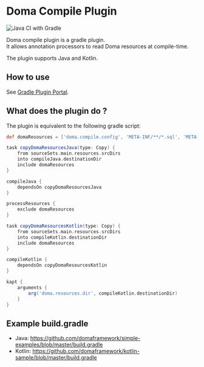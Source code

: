 Doma Compile Plugin
===================

![Java CI with Gradle](https://github.com/domaframework/doma-compile-plugin/workflows/Java%20CI%20with%20Gradle/badge.svg)

Doma compile plugin is a gradle plugin.  
It allows annotation processors to read Doma resources at compile-time.

The plugin supports Java and Kotlin.

How to use
----------

See [Gradle Plugin Portal](https://plugins.gradle.org/plugin/org.seasar.doma.compile).


What does the plugin do ?
-------------------------

The plugin is equivalent to the following gradle script:

```groovy
def domaResources = ['doma.compile.config', 'META-INF/**/*.sql', 'META-INF/**/*.script']

task copyDomaResourcesJava(type: Copy) {
    from sourceSets.main.resources.srcDirs
    into compileJava.destinationDir
    include domaResources
}

compileJava {
    dependsOn copyDomaResourcesJava
}

processResources {
    exclude domaResources
}

task copyDomaResourcesKotlin(type: Copy) {
    from sourceSets.main.resources.srcDirs
    into compileKotlin.destinationDir
    include domaResources
}

compileKotlin {
    dependsOn copyDomaResourcesKotlin
}

kapt {
    arguments {
        arg('doma.resources.dir', compileKotlin.destinationDir)
    }
}
```

Example build.gradle
--------------------

- Java: https://github.com/domaframework/simple-examples/blob/master/build.gradle
- Kotlin: https://github.com/domaframework/kotlin-sample/blob/master/build.gradle
